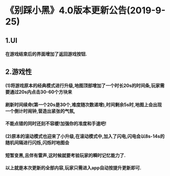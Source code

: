   
 # 《别踩小黑》4.0版本更新公告(2019-9-25)

   ## 1.UI

   #### 在游戏结束后的界面增加了返回游戏按钮.
   
   ## 2.游戏性

   #### (1)将游戏原本的经典模式进行升级,地图顶部增加了一个时长20s的时间条,玩家需要通过20s内点击30-60个方块来
 
   #### 刷新时间续命(第一个20s是30个,难度随次数递增),时间剩余5s时,地图上会出现一个倒计时闹钟,营造出紧张的气氛,

   #### 不能点错的同时还刻不容缓!加强你的准度和手速吧!

   #### (2)原本的滚动模式也迎来了小升级,在滚动模式中,加入了闪电,闪电会以8s-14s的随机间隔进行闪烁,闪烁时地图会
 
   #### 短暂变黑,且伴有雷声,这时候就要考验玩家的瞬时记忆能力了.
 
   #### 以上就是本次更新的全部内容,玩家只需进入app自动按提升更新即可.
   

